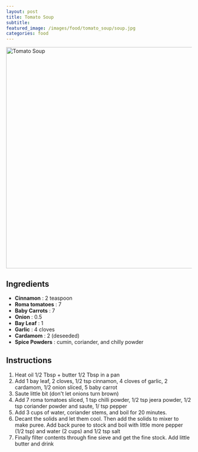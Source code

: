 ```yaml
---
layout: post
title: Tomato Soup
subtitle: 
featured_image: /images/food/tomato_soup/soup.jpg
categories: food
---
```


<img src="{{ site.baseurl }}/images/food/tomato_soup/soup.jpg" alt="Tomato Soup" width="600">

## Ingredients 
- **Cinnamon** : 2 teaspoon
- **Roma tomatoes** : 7
- **Baby Carrots** : 7
- **Onion** : 0.5
- **Bay Leaf** : 1
- **Garlic** : 4 cloves
- **Cardamom** : 2 (deseeded)
- **Spice Powders** : cumin, coriander, and chilly powder

## Instructions
1. Heat oil 1/2 Tbsp + butter 1/2 Tbsp in a pan
2. Add 1 bay leaf, 2 cloves, 1/2 tsp cinnamon, 4 cloves of garlic, 2 cardamom, 1/2 onion sliced, 5 baby carrot 
3. Saute little bit (don't let onions turn brown)
4. Add 7 roma tomatoes sliced, 1 tsp chilli powder, 1/2 tsp jeera powder, 1/2 tsp coriander powder and saute, 1/ tsp pepper
5. Add 3 cups of water, coriander stems, and boil for 20 minutes.
6. Decant the solids and let them cool. Then add the solids to mixer to make puree. Add back puree to stock and boil with little more pepper (1/2 tsp) and water (2 cups) and 1/2 tsp salt
7. Finally filter contents through fine sieve and get the fine stock. Add little butter and drink 